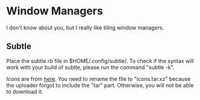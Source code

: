 # Window Managers
I don't know about you, but I really like tiling window managers. 

## Subtle
Place the subtle.rb file in $HOME/.config/subtle/. To check if the syntax will work with your build of subtle, please run the command "subtle -k". 

*Icons* are from [here](http://subforge.org/attachments/download/43/icons.xz). You need to rename the file to "icons.tar.xz" because the uploader forgot to include the "tar" part. Otherwise, you will not be able to download it. 
